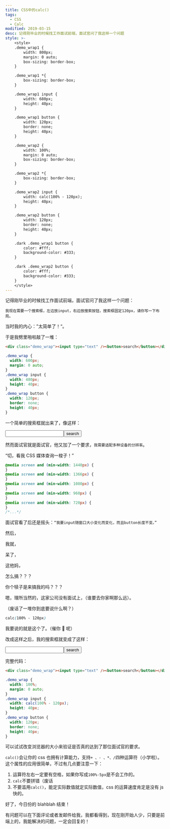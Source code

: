 ```yaml
---
title: CSS中的calc()
tags: 
  - CSS
  - Calc
modified: 2019-03-15
desc: 记得刚毕业的时候找工作面试前端，面试官问了我这样一个问题
style: >- 
    <style>
    .demo_wrap1 {
        width: 800px;
        margin: 0 auto;
        box-sizing: border-box;
    }

    .demo_wrap1 *{
        box-sizing: border-box;
    }

    .demo_wrap1 input {
        width: 680px;
        height: 40px;
    }

    .demo_wrap1 button {
        width: 120px;
        border: none;
        height: 40px;
    }

    .demo_wrap2 {
        width: 100%;
        margin: 0 auto;
        box-sizing: border-box;
    }

    .demo_wrap2 *{
        box-sizing: border-box;
    }

    .demo_wrap2 input {
        width: calc(100% - 120px);
        height: 40px;
    }

    .demo_wrap2 button {
        width: 120px;
        border: none;
        height: 40px;
    }

    .dark .demo_wrap1 button {
        color: #fff;
        background-color: #333;
    }

    .dark .demo_wrap2 button {
        color: #fff;
        background-color: #333;
    }
    </style>
---
```


记得刚毕业的时候找工作面试前端，面试官问了我这样一个问题：

`我现在需要一个搜索框，左边放input，右边放搜索按钮，搜索框固定120px，请你写一下布局。`

当时我的内心：”太简单了！“。

于是我劈里啪啦敲了一堆：

```html
<div class="demo_wrap"><input type="text" /><button>search</button></div>
```

```css
.demo_wrap {
  width: 600px;
  margin: 0 auto;
}
.demo_wrap input {
  width: 480px;
  height: 40px;
}
.demo_wrap button {
  width: 120px;
  border: none;
  height: 40px;
}
```

一个简单的搜索框就出来了，像这样：

<div class="demo">
    <div class="demo_wrap1">
        <input type="text"><button>search</button>
    </div>
</div>

然而面试官就是面试官，他又加了一个要求，`我需要适配多种设备的分辨率`。

“切，看我 CSS 媒体查询一梭子！”

```css
@media screen and (min-width: 1440px) {
}
@media screen and (min-width: 1366px) {
}
@media screen and (min-width: 1080px) {
}
@media screen and (min-width: 960px) {
}
@media screen and (min-width: 720px) {
}
/*...*/
```

面试官看了后还是摇头：`“我要input随窗口大小变化而变化，而且button长度不变。”`

然后，

我就，

呆了，

这他妈，

怎么搞？？？

你个犊子是来搞我的吗？？？

嗯，理所当然的，这家公司没有面试上，（谁要去你家啊那么远）。

（废话了一堆你到底要说什么啊？）

```css
calc(100% - 120px)
```

我要说的就是这个了。（催你 🐎 呢）

改成这样之后，我的搜索框就变成了这样：

<div class="demo">
    <div class="demo_wrap2">
        <input type="text"><button>search</button>
    </div>
</div>

完整代码：

```html
<div class="demo_wrap"><input type="text" /><button>search</button></div>
```

```css
.demo_wrap {
  width: 100%;
  margin: 0 auto;
}
.demo_wrap input {
  width: calc(100% - 120px);
  height: 40px;
}
.demo_wrap button {
  width: 120px;
  border: none;
  height: 40px;
}
```

可以试试改变浏览器的大小来验证是否真的达到了那位面试官的要求。

`calc()`会让你的 css 也拥有计算能力，支持`+ 、- 、*、/`四种运算符（小学啦）。这个属性的应用很简单，不过有几点要注意一下：

1. 运算符左右一定要有空格，如果你写成`100%-5px`是不会工作的。
2. `calc`不要拼错（废话
3. 不要滥用`calc()`，能定实际数值就定实际数值，css 的运算速度肯定是没有 js 快的。

好了，今日份的 blahblah 结束！

有问题可以在下面评论或者发邮件给我，我都看得到，现在刚开始人少，只要是前端上的，我能解决的问题，一定会回复的！
